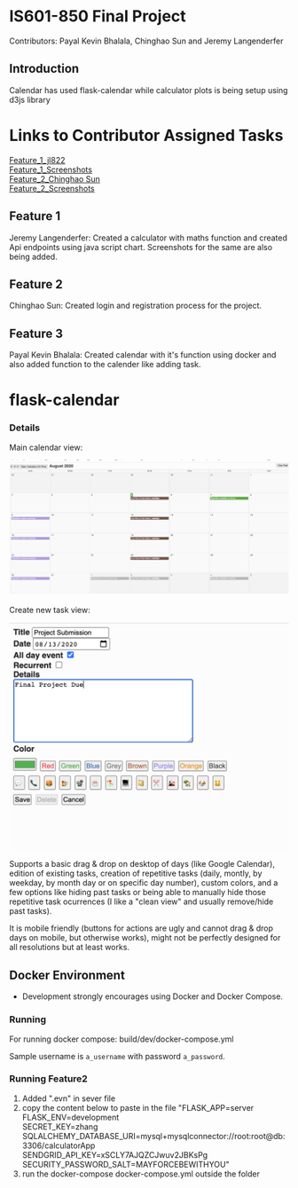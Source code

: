 
# IS601-850 Final Project
Contributors: Payal Kevin Bhalala, Chinghao Sun and Jeremy Langenderfer

## Introduction
Calendar has used flask-calendar while calculator plots is being setup using d3js library

# Links to Contributor Assigned Tasks
[Feature_1_jl822](https://github.com/Cs586/Team-Project-Final-Web-Application/tree/jl822)  
[Feature_1_Screenshots](https://github.com/Cs586/Team-Project-Final-Web-Application/tree/jl822/Screenshots)  
[Feature_2_Chinghao Sun](https://github.com/Cs586/Team-Project-Final-Web-Application/tree/cs586)  
[Feature_2_Screenshots](https://github.com/Cs586/Team-Project-Final-Web-Application/tree/master/Screenshots/feature_second)  

## Feature 1
Jeremy Langenderfer: Created a calculator with maths function and created Api endpoints using java script chart. Screenshots for the same are also being added.
## Feature 2
Chinghao Sun: Created login and registration process for the project.  

## Feature 3
Payal Kevin Bhalala: Created calendar with it's function using docker and also added function to the calender like adding task.   

# flask-calendar

### Details

Main calendar view:

![Main calendar view](doc/Screenshot_Calendar.png)


Create new task view:

![Create new task view](doc/Screenshot_new_task.png)

Supports a basic drag & drop on desktop of days (like Google Calendar), edition of existing tasks, creation of repetitive tasks (daily, montly, by weekday, by month day or on specific day number), custom colors, and a few options like hiding past tasks or being able to manually hide those repetitive task ocurrences (I like a "clean view" and usually remove/hide past tasks).

It is mobile friendly (buttons for actions are ugly and cannot drag & drop days on mobile, but otherwise works), might not be perfectly designed for all resolutions but at least works.



## Docker Environment

- Development strongly encourages using Docker and Docker Compose.

### Running
For running docker compose: build/dev/docker-compose.yml

Sample username is `a_username` with password `a_password`.

### Running Feature2
1. Added ".evn" in sever file
2. copy the content below to paste in the file 
"FLASK_APP=server  
FLASK_ENV=development  
SECRET_KEY=zhang  
SQLALCHEMY_DATABASE_URI=mysql+mysqlconnector://root:root@db:3306/calculatorApp  
SENDGRID_API_KEY=xSCLY7AJQZCJwuv2JBKsPg  
SECURITY_PASSWORD_SALT=MAYFORCEBEWITHYOU"  
3. run the docker-compose docker-compose.yml outside the folder


